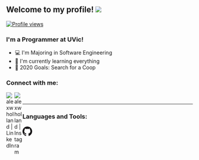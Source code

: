## Welcome to my profile! <img src="https://raw.githubusercontent.com/MartinHeinz/MartinHeinz/master/wave.gif" width="30px">

[![Profile views](https://gpvc.arturio.dev/alexwholland)](https://github.com/alexwholland)

### I'm a Programmer at UVic!

- 💻 I'm Majoring in Software Engineering
- 🙋 I'm currently learning everything 
- 🥅 2020 Goals: Search for a Coop

### Connect with me:

[<img align="left" alt="alexwholland | LinkedIn" width="22px" src="https://cdn.jsdelivr.net/npm/simple-icons@v3/icons/linkedin.svg" />][linkedin]
[<img align="left" alt="alexwholland | Instagram" width="22px" src="https://cdn.jsdelivr.net/npm/simple-icons@v3/icons/instagram.svg" />][instagram]

<br />

---

### Languages and Tools:

<img align="left" alt="GitHub" width="26px" src="https://raw.githubusercontent.com/github/explore/78df643247d429f6cc873026c0622819ad797942/topics/github/github.png" />

<br />

[instagram]: https://www.instagram.com/alexwholland/
[linkedin]: https://www.linkedin.com/in/alex-holland-a366891aa/

